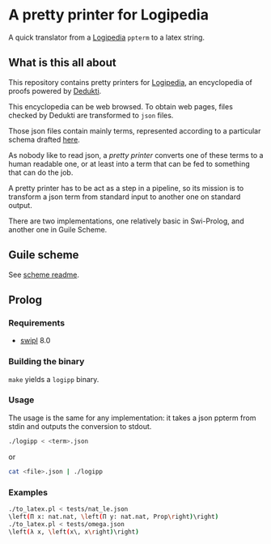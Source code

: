 # A pretty printer for Logipedia

A quick translator from a
[Logipedia](https://github.com/deducteam/logipedia) `ppterm` to a latex
string.

## What is this all about
This repository contains pretty printers for
[Logipedia](https://github.com/deducteam/logipedia.git), an encyclopedia of
proofs powered by [Dedukti](https://github.com/deducteam/dedukti.git).

This encyclopedia can be web browsed.  To obtain web pages, files checked by
Dedukti are transformed to `json` files.

Those json files contain mainly terms, represented according to a particular
schema drafted
[here](https://raw.githubusercontent.com/Deducteam/Logipedia/json_export/schemas/ppterm.json).

As nobody like to read json, a _pretty printer_ converts one of these terms to a
human readable one, or at least into a term that can be fed to something that
can do the job.

A pretty printer has to be act as a step in a pipeline, so its mission is to
transform a json term from standard input to another one on standard output.

There are two implementations, one relatively basic in Swi-Prolog, and another
one in Guile Scheme.

## Guile scheme
See [scheme readme](file:scheme/README.md).

## Prolog

### Requirements
- [swipl](https://www.swi-prolog.org) 8.0
  
### Building the binary
`make` yields a `logipp` binary.

### Usage
The usage is the same for any implementation: it takes a json ppterm from stdin
and outputs the conversion to stdout.
``` sh
./logipp < <term>.json
```
or
``` sh
cat <file>.json | ./logipp
```

### Examples
```sh
./to_latex.pl < tests/nat_le.json
\left(Π x: nat.nat, \left(Π y: nat.nat, Prop\right)\right)
./to_latex.pl < tests/omega.json
\left(λ x, \left(x\, x\right)\right)
```
